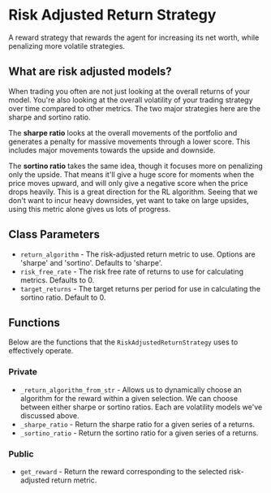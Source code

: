 # Risk Adjusted Return Strategy
A reward strategy that rewards the agent for increasing its net worth, while penalizing more volatile strategies.


## What are risk adjusted models?
When trading you often are not just looking at the overall returns of your model. You're also looking at the overall volatility of your trading strategy over time compared to other metrics. The two major strategies here are the sharpe and sortino ratio. 

The **sharpe ratio** looks at the overall movements of the portfolio and generates a penalty for massive movements through a lower score. This includes major movements towards the upside and downside.

The **sortino ratio** takes the same idea, though it focuses more on penalizing only the upside. That means it'll give a huge score for moments when the price moves upward, and will only give a negative score when the price drops heavily. This is a great direction for the RL algorithm. Seeing that we don't want to incur heavy downsides, yet want to take on large upsides, using this metric alone gives us lots of progress.

## Class Parameters
* `return_algorithm` - The risk-adjusted return metric to use. Options are 'sharpe' and 'sortino'. Defaults to 'sharpe'.
* `risk_free_rate` - The risk free rate of returns to use for calculating metrics. Defaults to 0.
* `target_returns` - The target returns per period for use in calculating the sortino ratio. Default to 0.


## Functions

Below are the functions that the `RiskAdjustedReturnStrategy` uses to effectively operate. 

### Private
* `_return_algorithm_from_str` - Allows us to dynamically choose an algorithm for the reward within a given selection. We can choose between either sharpe or sortino ratios. Each are volatility models we've discussed above.
* `_sharpe_ratio` - Return the sharpe ratio for a given series of a returns.
* `_sortino_ratio` - Return the sortino ratio for a given series of a returns.

### Public

* `get_reward` - Return the reward corresponding to the selected risk-adjusted return metric.